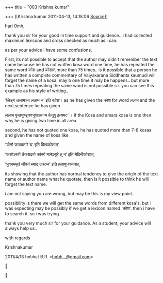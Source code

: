 +++
title = "003 Krishna kumar"

+++
[[Krishna kumar	2011-04-13, 14:18:06 [Source](https://groups.google.com/g/bvparishat/c/0tE7NQxD5fw)]]



  
hari Omh,  
  
thank you sir for your good in time support and guidence.. i had collected maximum lexicons and cross checked as much as i can.  
  
as per your advice i have some confusions.  
  
First, its not possible to accept that the author may didn't remember the text name because he has not written kosa word one time, he has repeated the same word कोश and कोशात् more than 75 times.. is it possible that a person he has written a complete commentary of Vaiyakarana Siddhanta kaumudi will forget the name of a kosa. may b one time it may be happens.. but more than 75 times repeating the same word is not possible sir. you can see this example as his style of writing..  
  

‘लिङ्गं ललामञ्च ललाम च’ इति कोशः। as he has given the कोश for word ललाम and the next sentence he has given  

ललाम पुच्छपुण्ड्राश्वभूषाप्रधान्य केतुषु इत्यमरः’ । if the Kosa and amara kosa is one then why he is giving two time in all area.

  

second, he has not quoted one kosa, he has quoted more than 7-8 kosas and given the name of kosa like

'योनौ जलावतारे च’ इति विश्वकोशात्'

‘कंसोऽस्त्री तैजसद्रव्ये कांस्ये मानेऽसुरे तु न’ इति मेदिनीकोशात्,

‘भुवनममृतं जीवनं स्याद् दकञ्च’ इति हलायुधवचनात्,

  

its showing that the author has normal tendency to give the origin of the text name or author name what he quotate. then is it possible to think he will forget the text name.  

i am not saying you are wrong, but may be this is my view point..  

  

possibility is there we will get the same words from different kosa's. but i was expecting may be possibly if we get a lexicon named 'कोश'. then i have to search it. so i was trying

  

thank you very much sir for your guidance. As a student, your advice will always help us..

  

with regards

  

Krishnakumar  

  
  
  
  
  
  
  

2011/4/13 hnbhat B.R. \<[hnbh...@gmail.com]()\>  





